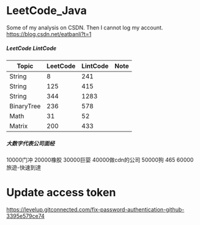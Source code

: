 # LeetCode_Java

Some of my analysis on CSDN. Then I cannot log my account.
https://blog.csdn.net/eatbanli?t=1

##### LeetCode  LintCode
| Topic | LeetCode | LintCode| Note |
|------|--------|----------|-------------|
| String | 8 | 241 | |
| String | 125 | 415 |  |
| String | 344 | 1283 |  |
| BinaryTree | 236 | 578 |  |
| Math | 31 | 52 | |
| Matrix | 200 | 433 | |

##### 大数字代表公司面经
10000门冲
20000橡胶
30000巨婴
40000做cdn的公司
50000狗 465
60000 旅遊-快速到達


# Update access token
https://levelup.gitconnected.com/fix-password-authentication-github-3395e579ce74
